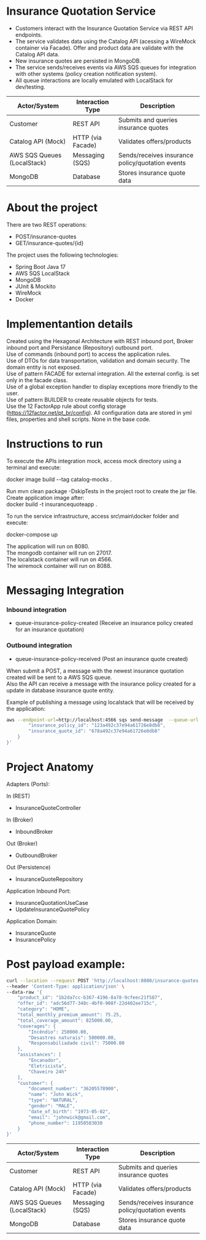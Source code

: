 # Insurance Quotation Service

- Customers interact with the Insurance Quotation Service via REST API endpoints.  
- The service validates data using the Catalog API (acessing a WireMock container via Facade). Offer and product data are validate with the Catalog API data.   
- New insurance quotes are persisted in MongoDB.  
- The service sends/receives events via AWS SQS queues for integration with other systems (policy creation notification system).  
- All queue interactions are locally emulated with LocalStack for dev/testing.

| Actor/System                | Interaction Type        | Description                                            |
|-----------------------------|-------------------------|--------------------------------------------------------|
| Customer                    | REST API                | Submits and queries insurance quotes                   |
| Catalog API (Mock)          | HTTP (via Facade)       | Validates offers/products                              |
| AWS SQS Queues (LocalStack) | Messaging (SQS)         | Sends/receives insurance policy/quotation events       |
| MongoDB                     | Database                | Stores insurance quote data                            |

# About the project

There are two REST operations: 
- POST/insurance-quotes
- GET/insurance-quotes/{id}

The project uses the following technologies:  
- Spring Boot Java 17
- AWS SQS LocalStack 
- MongoDB
- JUnit & Mockito
- WireMock
- Docker

# Implementantion details
Created using the Hexagonal Architecture with REST inbound port, Broker inbound port and Persistance (Repository) outbound port.  
Use of commands (inbound port) to access the application rules.  
Use of DTOs for data transportation, validation and domain security. The domain entity is not exposed.  
Use of pattern FACADE for external integration. All the external config. is set only in the facade class.  
Use of a global exception handler to display exceptions more friendly to the user.  
Use of pattern BUILDER to create reusable objects for tests.  
Use the 12 FactorApp rule about config storage (https://12factor.net/pt_br/config). All configuration data are stored in yml files, properties and shell scripts. None in the base code.  

# Instructions to run
To execute the APIs integration mock, access mock directory using a terminal and execute:  

docker image build --tag catalog-mocks .  

Run mvn clean package -DskipTests in the project root to create the jar file.  
Create application image after:  
docker build -t insurancequoteapp .

To run the service infrastructure, access src\main\docker folder and execute:  

docker-compose up

The application will run on 8080.  
The mongodb container will run on 27017.  
The localstack container will run on 4566.  
The wiremock container will run on 8088.

# Messaging Integration
### Inbound integration
- queue-insurance-policy-created (Receive an insurance policy created for an insurance quotation)
### Outbound integration
- queue-insurance-policy-received (Post an insurance quote created)

When submit a POST, a message with the newest insurance quotation created will be sent to a AWS SQS queue.  
Also the API can receive a message with the insurance policy created for a update in database insurance quote entity.  

Example of publishing a message using localstack that will be received by the application:

```bash
aws --endpoint-url=http://localhost:4566 sqs send-message  --queue-url http://localhost:4566/000000000000/queue-insurance-policy-created  --profile localstack  --message-body '{
		"insurance_policy_id": "123a492c37e94a61726e8db8",
		"insurance_quote_id": "678a492c37e94a61726e8db8"
	}
}'
```

# Project Anatomy

Adapters (Ports):

In (REST)
- InsuranceQuoteController

In (Broker)
- InboundBroker

Out (Broker)
- OutboundBroker

Out (Persistence)
- InsuranceQuoteRepository

Application Inbound Port:
- InsuranceQuotationUseCase
- UpdateInsuranceQuotePolicy

Application Domain:
- InsuranceQuote
- InsurancePolicy

# Post payload example:
```bash
curl --location --request POST 'http://localhost:8080/insurance-quotes' \
--header 'Content-Type: application/json' \
--data-raw '{
    "product_id": "1b2da7cc-b367-4196-8a78-9cfeec21f587",
    "offer_id": "adc56d77-348c-4bf0-908f-22d402ee715c",
    "category": "HOME",
    "total_monthly_premium_amount": 75.25,
    "total_coverage_amount": 825000.00,
    "coverages": {
        "Incêndio": 250000.00,
        "Desastres naturais": 500000.00,
        "Responsabiliadade civil": 75000.00
    },
    "assistances": [
        "Encanador",
        "Eletricista",
        "Chaveiro 24h"
    ],
    "customer": {
        "document_number": "36205578900",
        "name": "John Wick",
        "type": "NATURAL",
        "gender": "MALE",
        "date_of_birth": "1973-05-02",
        "email": "johnwick@gmail.com",
        "phone_number": 11950503030
    }
}'
```


| Actor/System                | Interaction Type        | Description                                            |
|-----------------------------|-------------------------|--------------------------------------------------------|
| Customer                    | REST API                | Submits and queries insurance quotes                   |
| Catalog API (Mock)          | HTTP (via Facade)       | Validates offers/products                              |
| AWS SQS Queues (LocalStack) | Messaging (SQS)         | Sends/receives insurance policy/quotation events       |
| MongoDB                     | Database                | Stores insurance quote data                            |

